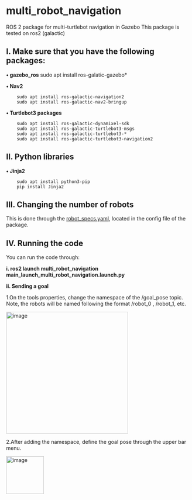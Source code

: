 # multi_robot_navigation
ROS 2 package for multi-turtlebot navigation in Gazebo
This package is tested on ros2 (galactic)

## I.	Make sure that you have the following packages:

**•	gazebo_ros**
          sudo apt install ros-galatic-gazebo*

**•	Nav2** 

     	sudo apt install ros-galactic-navigation2
     	sudo apt install ros-galactic-nav2-bringup
          
**• Turtlebot3 packages**

     	sudo apt install ros-galactic-dynamixel-sdk
     	sudo apt install ros-galactic-turtlebot3-msgs
     	sudo apt install ros-galactic-turtlebot3-*
     	sudo apt install ros-galactic-turtlebot3-navigation2
     
## II.	Python libraries

**•	Jinja2** 
  
     	sudo apt install python3-pip
     	pip install Jinja2

## III.	Changing the number of robots

 This is done through the [robot_specs.yaml](https://github.com/riotu-lab/multi_robot_navigation/blob/main/config/robot_specs.yaml), located in the config file of the package.

## IV.	Running the code 

You can run the code through:

 **i.	ros2 launch multi_robot_navigation main_launch_multi_robot_navigation.launch.py**
 
 **ii.	Sending a goal** 

   1.On the tools properties, change the namespace of the /goal_pose topic. Note, the robots will be named following the format /robot_0 , /robot_1, etc.
   
<img width="333" alt="image" src="https://user-images.githubusercontent.com/63425641/229781042-cf347de9-2253-4d8a-be63-6e3b5a92090b.png">

   2.After adding the namespace, define the goal pose through the upper bar menu.
     

 <img width="103" alt="image" src="https://user-images.githubusercontent.com/63425641/229780985-6a8cbc78-ba0d-4126-b128-02ecc0ebb81c.png">
